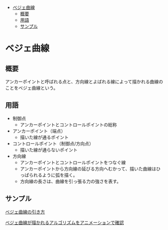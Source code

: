<!-- TOC depthFrom:1 depthTo:6 withLinks:1 updateOnSave:1 orderedList:0 -->

- [ベジェ曲線](#曲線)
	- [概要](#概要)
	- [用語](#用語)
	- [サンプル](#)

<!-- /TOC -->


# ベジェ曲線

## 概要

アンカーポイントと呼ばれる点と、方向線とよばれる線によって描かれる曲線のことをベジェ曲線という。


## 用語

- 制御点
  - アンカーポイントとコントロールポイントの総称
- アンカーポイント（端点）
  - 描いた線が通るポイント
- コントロールポイント（制御点/方向点）
  - 描いた線が通らないポイント
- 方向線
  - アンカーポイントとコントロールポイントをつなぐ線
  - アンカーポイントから方向線の延びる方向へむかって、描いた曲線はひっぱられるように弧を描く。
  - 方向線の長さは、曲線を引っ張る力の強さを表す。


## サンプル

[ベジェ曲線の引き方](https://www.youtube.com/watch?v=TXc6r4E5xMo)

[ベジェ曲線が描かれるアルゴリズムをアニメーションで確認](https://ja.javascript.info/bezier-curve)
